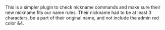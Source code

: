 This is a simpler plugin to check nickname commands and make sure their new nickname fits our name rules.  Their nickname had to be at least 3 characters, be a part of their original name, and not include the admin red color &4.
